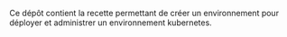 Ce dépôt contient la recette permettant de créer un environnement pour déployer et administrer un environnement kubernetes.

